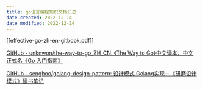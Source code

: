 ```yaml
---
title: go语言编程知识文档汇总
date created: 2022-12-14
date modified: 2022-12-14
---
```


[[effective-go-zh-en-gitbook.pdf]]

[GitHub - unknwon/the-way-to-go_ZH_CN: 《The Way to Go》中文译本，中文正式名《Go 入门指南》](https://github.com/unknwon/the-way-to-go_ZH_CN?utm_source=gold_browser_extension)

[GitHub - senghoo/golang-design-pattern: 设计模式 Golang实现－《研磨设计模式》读书笔记](https://github.com/senghoo/golang-design-pattern?utm_source=gold_browser_extension)
